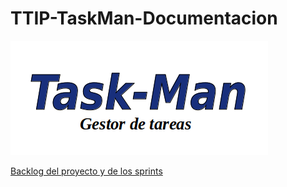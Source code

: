# TTIP-TaskMan-Documentacion

![logo inicial](/logo.png) 

[Backlog del proyecto y de los sprints](https://trello.com/b/cNE6ncDl/task-man)
